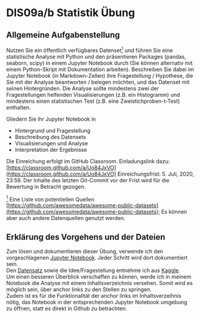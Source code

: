 # DIS09a/b Statistik Übung

## Allgemeine Aufgabenstellung

Nutzen Sie ein öffentlich verfügbares Datenset<a href="#note1" id="note1ref"><sup>1</sup></a> und führen Sie eine statistische Analyse mit Python und den präsentieren Packages (pandas, seaborn, scipy) in einem Jupyter Notebook durch (Sie können alternativ mit einem Python-Skript mit Dokumentation arbeiten). Beschreiben Sie dabei im Jupyter Notebook (in Markdown-Zellen) ihre Fragestellung / Hypothese, die Sie mit der Analyse beantworten / belegen möchten, und das Datenset mit seinen Hintergründen. Die Analyse sollte mindestens zwei der Fragestellungen helfenden Visualisierungen (z.B. ein Histogramm) und mindestens einen statistischen Test (z.B. eine Zweistichproben-t-Test) enthalten.

Gliedern Sie ihr Jupyter Notebook in

* Hintergrund und Fragestellung
* Beschreibung des Datensets
* Visualisierungen und Analyse
* Interpretation der Ergebnisse

Die Einreichung erfolgt im GitHub Classroom. Einladungslink dazu:
[https://classroom.github.com/a/Uo84JxVO](https://classroom.github.com/a/Uo84JxVO)
Einreichungsfrist: 5. Juli, 2020, 23:59. Der Inhalte des letzten Git-Commit vor der Frist wird für die Bewertung in Betracht gezogen.

<a id="note1" href="#note1ref"><sup>1</sup></a> Eine Liste von potentiellen Quellen [https://github.com/awesomedata/awesome-public-datasets](https://github.com/awesomedata/awesome-public-datasets); Es können aber auch andere Datenquellen genutzt werden.

## Erklärung des Vorgehens und der Dateien

Zum lösen und dokumentieren dieser Übung, verwende ich den vorgeschlagenen [Jupyter Notebook](./jn_gromer_uebung_loesung.ipynb). Jeder Schritt wird dort dokumentiert sein.  
Den [Datensatz](./avocado.csv) sowie die Idee/Fragestellung entnehme ich aus [Kaggle](https://www.kaggle.com/neuromusic/avocado-prices).  
Um einen besseren Überblick verschaffen zu können, werde ich in meinem Notebook die Analyse mit einem Inhaltsverzeichnis versehen. Somit wird es möglich sein, über anchor links zu den Stellen zu springen.  
Zudem ist es für die Funktionalität der anchor links im Inhaltsverzeihnis nötig, das Notebook in der entsprechenden Jupyter Notebook umgebung zu öffnen, statt es direkt in Github zu betrachten.
